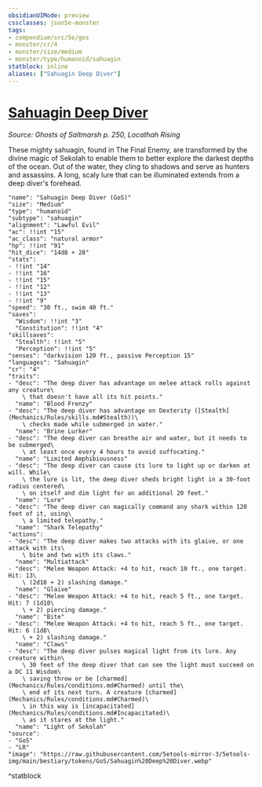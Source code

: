 ```yaml
---
obsidianUIMode: preview
cssclasses: json5e-monster
tags:
- compendium/src/5e/gos
- monster/cr/4
- monster/size/medium
- monster/type/humanoid/sahuagin
statblock: inline
aliases: ["Sahuagin Deep Diver"]
---
```

# [Sahuagin Deep Diver](Mechanics\bestiary\humanoid/sahuagin-deep-diver-gos.md)
*Source: Ghosts of Saltmarsh p. 250, Locathah Rising*  

These mighty sahuagin, found in The Final Enemy, are transformed by the divine magic of Sekolah to enable them to better explore the darkest depths of the ocean. Out of the water, they cling to shadows and serve as hunters and assassins. A long, scaly lure that can be illuminated extends from a deep diver's forehead.

```statblock
"name": "Sahuagin Deep Diver (GoS)"
"size": "Medium"
"type": "humanoid"
"subtype": "sahuagin"
"alignment": "Lawful Evil"
"ac": !!int "15"
"ac_class": "natural armor"
"hp": !!int "91"
"hit_dice": "14d8 + 28"
"stats":
- !!int "14"
- !!int "16"
- !!int "15"
- !!int "12"
- !!int "13"
- !!int "9"
"speed": "30 ft., swim 40 ft."
"saves":
  "Wisdom": !!int "3"
  "Constitution": !!int "4"
"skillsaves":
  "Stealth": !!int "5"
  "Perception": !!int "5"
"senses": "darkvision 120 ft., passive Perception 15"
"languages": "Sahuagin"
"cr": "4"
"traits":
- "desc": "The deep diver has advantage on melee attack rolls against any creature\
    \ that doesn't have all its hit points."
  "name": "Blood Frenzy"
- "desc": "The deep diver has advantage on Dexterity ([Stealth](Mechanics/Rules/skills.md#Stealth))\
    \ checks made while submerged in water."
  "name": "Brine Lurker"
- "desc": "The deep diver can breathe air and water, but it needs to be submerged\
    \ at least once every 4 hours to avoid suffocating."
  "name": "Limited Amphibiousness"
- "desc": "The deep diver can cause its lure to light up or darken at will. While\
    \ the lure is lit, the deep diver sheds bright light in a 30-foot radius centered\
    \ on itself and dim light for an additional 20 feet."
  "name": "Lure"
- "desc": "The deep diver can magically command any shark within 120 feet of it, using\
    \ a limited telepathy."
  "name": "Shark Telepathy"
"actions":
- "desc": "The deep diver makes two attacks with its glaive, or one attack with its\
    \ bite and two with its claws."
  "name": "Multiattack"
- "desc": "Melee Weapon Attack: +4 to hit, reach 10 ft., one target. Hit: 13\
    \ (2d10 + 2) slashing damage."
  "name": "Glaive"
- "desc": "Melee Weapon Attack: +4 to hit, reach 5 ft., one target. Hit: 7 (1d10\
    \ + 2) piercing damage."
  "name": "Bite"
- "desc": "Melee Weapon Attack: +4 to hit, reach 5 ft., one target. Hit: 6 (1d8\
    \ + 2) slashing damage."
  "name": "Claws"
- "desc": "The deep diver pulses magical light from its lure. Any creature within\
    \ 30 feet of the deep diver that can see the light must succeed on a DC 11 Wisdom\
    \ saving throw or be [charmed](Mechanics/Rules/conditions.md#Charmed) until the\
    \ end of its next turn. A creature [charmed](Mechanics/Rules/conditions.md#Charmed)\
    \ in this way is [incapacitated](Mechanics/Rules/conditions.md#Incapacitated)\
    \ as it stares at the light."
  "name": "Light of Sekolah"
"source":
- "GoS"
- "LR"
"image": "https://raw.githubusercontent.com/5etools-mirror-3/5etools-img/main/bestiary/tokens/GoS/Sahuagin%20Deep%20Diver.webp"
```
^statblock